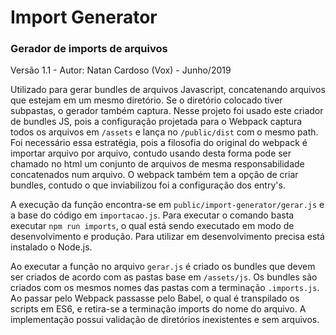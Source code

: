 # Import Generator

### Gerador de imports de arquivos

Versão 1.1 - Autor: Natan Cardoso (Vox) - Junho/2019

Utilizado para gerar bundles de arquivos Javascript, concatenando arquivos que estejam em um mesmo diretório. Se o
diretório colocado tiver subpastas, o gerador também captura. Nesse projeto foi usado este criador de bundles JS, pois a
configuração projetada para o Webpack captura todos os arquivos em `/assets` e lança no `/public/dist` com o mesmo path.
Foi necessário essa estratégia, pois a filosofia do original do webpack é importar arquivo por arquivo, contudo usando
desta forma pode ser chamado no html um conjunto de arquivos de mesma responsabilidade concatenados num arquivo. O
webpack também tem a opção de criar bundles, contudo o que inviabilizou foi a configuração dos entry's.

A execução da função encontra-se em `public/import-generator/gerar.js` e a base do código em `importacao.js`. Para
executar o comando basta executar `npm run imports`, o qual está sendo executado em modo de desenvolvimento e produção.
Para utilizar em desenvolvimento precisa está instalado o Node.js.

Ao executar a função no arquivo `gerar.js` é criado os bundles que devem ser criados de acordo com as pastas base em
`/assets/js`. Os bundles são criados com os mesmos nomes das pastas com a terminação `.imports.js`. Ao passar pelo
Webpack passasse pelo Babel, o qual é transpilado os scripts em ES6, e retira-se a terminação imports do nome do
arquivo. A implementação possui validação de diretórios inexistentes e sem arquivos.
